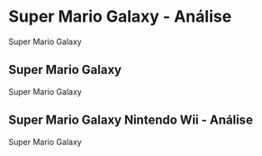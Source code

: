 ---
---

# Super Mario Galaxy - Análise

Super Mario Galaxy

## Super Mario Galaxy

Super Mario Galaxy

## Super Mario Galaxy Nintendo Wii - Análise

Super Mario Galaxy

